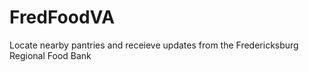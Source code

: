 # FredFoodVA

Locate nearby pantries and receieve updates from the Fredericksburg Regional Food Bank
